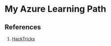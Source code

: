 # My Azure Learning Path

## References
1. [HackTricks](https://cloud.hacktricks.xyz/pentesting-cloud/azure-security/az-azuread)
